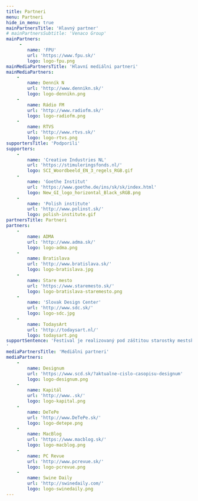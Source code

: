 ```yaml
---
title: Partneri
menu: Partneri
hide_in_menu: true
mainPartnersTitle: 'Hlavný partner'
# mainPartnersSubtitle: 'Venaco Group'
mainPartners:
     -
        name: 'FPU'
        url: 'https://www.fpu.sk/'
        logo: logo-fpu.png
mainMediaPartnersTitle: 'Hlavní mediálni partneri'
mainMediaPartners:
    -
        name: Denník N
        url: 'http://www.dennikn.sk/'
        logo: logo-dennikn.png
    -
        name: Rádio FM
        url: 'http://www.radiofm.sk/'
        logo: logo-radiofm.png
    -
        name: RTVS
        url: 'http://www.rtvs.sk/'
        logo: logo-rtvs.png
supportersTitle: 'Podporili'
supporters:
    -
        name: 'Creative Industries NL'
        url: 'https://stimuleringsfonds.nl/'
        logo: SCI_Woordbeeld_EN_3_regels_RGB.gif
    -
        name: 'Goethe Institut'
        url: 'https://www.goethe.de/ins/sk/sk/index.html'
        logo: New_GI_logo_horizontal_Black_sRGB.png
    -
        name: 'Polish institute'
        url: 'http://www.polinst.sk/'
        logo: polish-institute.gif
partnersTitle: Partneri
partners:
    -
        name: ADMA
        url: 'http://www.adma.sk/'
        logo: logo-adma.png
    -
        name: Bratislava
        url: 'http://www.bratislava.sk/'
        logo: logo-bratislava.jpg
    -
        name: Stare mesto
        url: 'https://www.staremesto.sk/'
        logo: logo-bratislava-staremesto.png
    -
        name: 'Slovak Design Center'
        url: 'http://www.sdc.sk/'
        logo: logo-sdc.jpg
    -
        name: TodaysArt
        url: 'http://todaysart.nl/'
        logo: todaysart.png
supportSentence: 'Festival je realizovaný pod záštitou starostky mestskej časti Bratislava - Staré Mesto a primátora mesta Bratislava.
'
mediaPartnersTitle: 'Mediálni partneri'
mediaPartners:
    -
        name: Designum
        url: 'https://www.scd.sk/?aktualne-cislo-casopisu-designum'
        logo: logo-designum.png
    -
        name: Kapitál
        url: 'http://www..sk/'
        logo: logo-kapital.png
    -
        name: DeTePe
        url: 'http://www.DeTePe.sk/'
        logo: logo-detepe.png
    -
        name: MacBlog
        url: 'https://www.macblog.sk/'
        logo: logo-macblog.png
    -
        name: PC Revue
        url: 'http://www.pcrevue.sk/'
        logo: logo-pcrevue.png
    -
        name: Swine Daily
        url: 'http://swinedaily.com/'
        logo: logo-swinedaily.png
---
```

